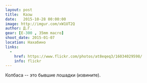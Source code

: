 ```yaml
---
layout: post
title:  Казы
date:   2015-10-28 00:00:00
image: http://imgur.com/xW1UT2Q
author: Д.Г.
gear: [E-300 , 35mm macro]
shoot_date: 2015-01-07
location: Нахабино
links:
  -
    href: https://www.flickr.com/photos/at8eqeq3/16034029598/
    info: flickr
---
```


Колбаса -- это бывшие лошадки (извините).
